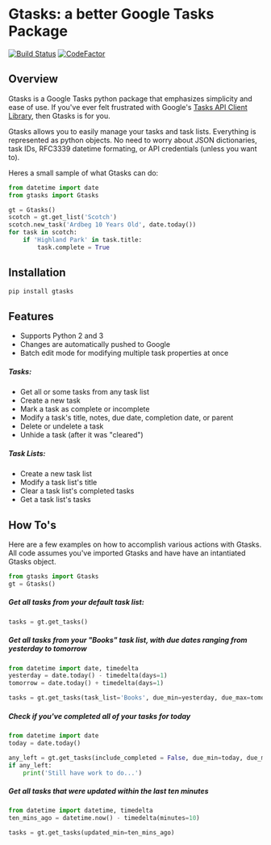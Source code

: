 # Gtasks: a better Google Tasks Package
[![Build Status](https://travis-ci.com/BlueBlueBlob/Gtasks2.svg?branch=master)](https://travis-ci.com/BlueBlueBlob/Gtasks2)
[![CodeFactor](https://www.codefactor.io/repository/github/blueblueblob/gtasks2/badge)](https://www.codefactor.io/repository/github/blueblueblob/gtasks2)
## Overview

Gtasks is a Google Tasks python package that emphasizes simplicity and ease of use. If you've ever felt frustrated with Google's [Tasks API Client Library](https://developers.google.com/api-client-library/python/apis/tasks/v1), then Gtasks is for you.

Gtasks allows you to easily manage your tasks and task lists. Everything is represented as python objects. No need to worry about JSON dictionaries, task IDs, RFC3339 datetime formating, or API credentials (unless you want to).

Heres a small sample of what Gtasks can do:

```python
from datetime import date
from gtasks import Gtasks

gt = Gtasks()
scotch = gt.get_list('Scotch')
scotch.new_task('Ardbeg 10 Years Old', date.today())
for task in scotch:
    if 'Highland Park' in task.title:
        task.complete = True
```

## Installation

```bash
pip install gtasks
```

## Features

* Supports Python 2 and 3
* Changes are automatically pushed to Google
* Batch edit mode for modifying multiple task properties at once

##### Tasks:

* Get all or some tasks from any task list
* Create a new task
* Mark a task as complete or incomplete
* Modify a task's title, notes, due date, completion date, or parent
* Delete or undelete a task
* Unhide a task (after it was "cleared")

##### Task Lists:

* Create a new task list
* Modify a task list's title
* Clear a task list's completed tasks
* Get a task list's tasks

## How To's

Here are a few examples on how to accomplish various actions with Gtasks.
All code assumes you've imported Gtasks and have have an intantiated Gtasks object.

```python
from gtasks import Gtasks
gt = Gtasks()
```
##### Get all tasks from your default task list:

```python
tasks = gt.get_tasks()
```

##### Get all tasks from your "Books" task list, with due dates ranging from yesterday to tomorrow

```python
from datetime import date, timedelta
yesterday = date.today() - timedelta(days=1)
tomorrow = date.today() + timedelta(days=1)

tasks = gt.get_tasks(task_list='Books', due_min=yesterday, due_max=tomorrow)
```

##### Check if you've completed all of your tasks for today

```python
from datetime import date
today = date.today()

any_left = gt.get_tasks(include_completed = False, due_min=today, due_max=today, max_results=1)
if any_left:
    print('Still have work to do...')
```

##### Get all tasks that were updated within the last ten minutes

```python
from datetime import datetime, timedelta
ten_mins_ago = datetime.now() - timedelta(minutes=10)

tasks = gt.get_tasks(updated_min=ten_mins_ago)
```

